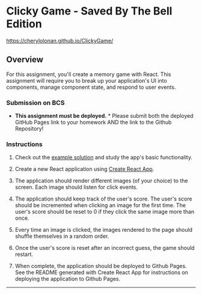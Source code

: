 # Clicky Game - Saved By The Bell Edition

https://cherylolonan.github.io/ClickyGame/

## Overview

For this assignment, you'll create a memory game with React. This assignment will require you to break up your application's UI into components, manage component state, and respond to user events.


### Submission on BCS

* **This assignment must be deployed.** * Please submit both the deployed GitHub Pages link to your homework AND the link to the Github Repository!

### Instructions

1. Check out the [example solution](https://clicky-game.netlify.com/) and study the app's basic functionality.

2. Create a new React application using [Create React App](https://github.com/facebookincubator/create-react-app).

3. The application should render different images (of your choice) to the screen. Each image should listen for click events.

4. The application should keep track of the user's score. The user's score should be incremented when clicking an image for the first time. The user's score should be reset to 0 if they click the same image more than once.

5. Every time an image is clicked, the images rendered to the page should shuffle themselves in a random order.

6. Once the user's score is reset after an incorrect guess, the game should restart.

7. When complete, the application should be deployed to Github Pages. See the README generated with Create React App for instructions on deploying the application to Github Pages.

- - -

